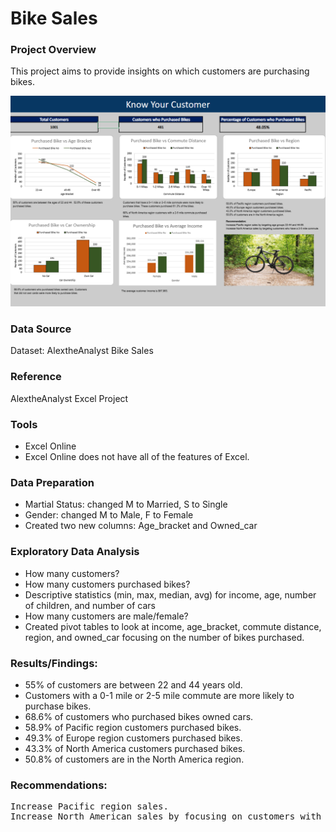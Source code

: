 # Bike Sales

### Project Overview
This project aims to provide insights on which customers are purchasing bikes.


![Dashboard](https://github.com/Sarah269/glowing-dollop/blob/main/Bike%20Sales/Bike%20Customers.png)


### Data Source
Dataset:  AlextheAnalyst Bike Sales

### Reference
AlextheAnalyst Excel Project

### Tools
-  Excel Online
  -  Excel Online does not have all of the features of Excel.

### Data Preparation
* Martial Status:  changed M to Married, S to Single
* Gender: changed M to Male, F to Female
* Created two new columns:  Age_bracket and Owned_car

### Exploratory Data Analysis

* How many customers?
* How many customers purchased bikes?
* Descriptive statistics (min, max, median, avg) for income, age, number of children, and number of cars
* How many customers are male/female?
* Created pivot tables to look at income, age_bracket, commute distance, region, and owned_car focusing on the number of bikes purchased.</p>


### Results/Findings:
* 55% of customers are between 22 and 44 years old.
* Customers with a 0-1 mile or 2-5 mile commute are more likely to purchase bikes.
* 68.6% of customers who purchased bikes owned cars.
* 58.9% of Pacific region customers purchased bikes.
* 49.3% of Europe region customers purchased bikes.
* 43.3% of North America customers purchased bikes.
* 50.8% of customers are in the North America region.


### Recommendations:
<pre>Increase Pacific region sales.
Increase North American sales by focusing on customers with a 2-5 mile commute.</pre>





